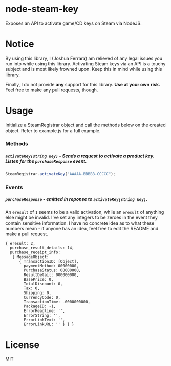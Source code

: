 # node-steam-key

Exposes an API to activate game/CD keys on Steam via NodeJS.

# Notice

By using this library, I (Joshua Ferrara) am relieved of any legal issues you run into while using this library. Activating Steam keys via an API is a touchy subject and is most likely frowned upon. Keep this in mind while using this library.

Finally, I do not provide **any** support for this library. **Use at your own risk.** Feel free to make any pull requests, though.

# Usage

Initialize a SteamRegistrar object and call the methods below on the created object. Refer to example.js for a full example.

### Methods

##### `activateKey(string key)` - Sends a request to activate a product key. Listen for the `purchaseResponse` event.

```javascript
SteamRegistrar.activateKey("AAAAA-BBBBB-CCCCC");
```

### Events

##### `purchaseResponse` - emitted in reponse to `activateKey(string key)`.

An `eresult` of `1` seems to be a valid activation, while an `eresult` of anything else might be invalid. I've set any integers to be zeroes in the event they contain sensitive information. I have no concrete idea as to what these numbers mean - if anyone has an idea, feel free to edit the README and make a pull request.

```
{ eresult: 2,
  purchase_result_details: 14,
  purchase_receipt_info:
   { MessageObject:
      { TransactionID: [Object],
        paymentMethod: 00000000,
        PurchaseStatus: 00000000,
        ResultDetail: 000000000,
        BasePrice: 0,
        TotalDiscount: 0,
        Tax: 0,
        Shipping: 0,
        CurrencyCode: 0,
        TransactionTime: -0000000000,
        PackageID: -1,
        ErrorHeadline: '',
        ErrorString: '',
        ErrorLinkText: '',
        ErrorLinkURL: '' } } }
```

# License

MIT